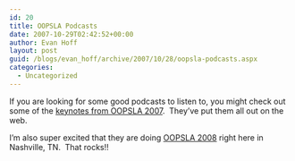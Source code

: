 ```yaml
---
id: 20
title: OOPSLA Podcasts
date: 2007-10-29T02:42:52+00:00
author: Evan Hoff
layout: post
guid: /blogs/evan_hoff/archive/2007/10/28/oopsla-podcasts.aspx
categories:
  - Uncategorized
---
```

If you are looking for some good podcasts to listen to, you might check out some of the <a href="http://www.oopsla.org/oopsla2007/index.php?page=podcasts/" target="_blank">keynotes from OOPSLA 2007</a>.&nbsp; They&#8217;ve put them all out on the web.

I&#8217;m also super excited that they are doing <a href="http://www.oopsla.org/" target="_blank">OOPSLA 2008</a> right here in Nashville, TN.&nbsp; That rocks!!